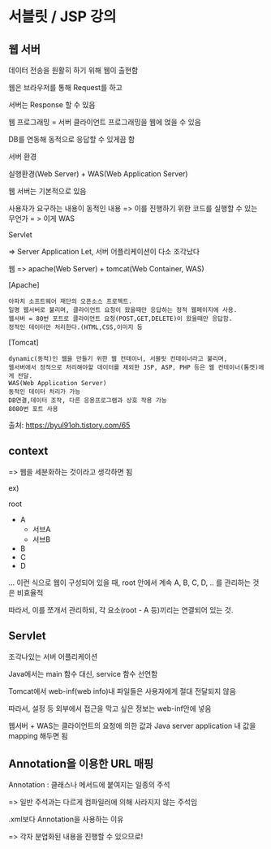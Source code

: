 # 서블릿 / JSP 강의



## 웹 서버

데이터 전송을 원활히 하기 위해 웹이 출현함

웹은 브라우저를 통해 Request를 하고

서버는 Response 할 수 있음



웹 프로그래밍 = 서버 클라이언트 프로그래밍을 웹에 얹을 수 있음

DB를 연동해 동적으로 응답할 수 있게끔 함



서버 환경

실행환경(Web Server) + WAS(Web Application Server)



웹 서버는 기본적으로 있음

사용자가 요구하는 내용이 동적인 내용 => 이를 진행하기 위한 코드를 실행할 수 있는 무언가 = > 이게 WAS



Servlet

=> Server Application Let, 서버 어플리케이션이 다소 조각났다



웹 => apache(Web Server) + tomcat(Web Container, WAS)

[Apache]

```
아파치 소프트웨어 재단의 오픈소스 프로젝트.
일명 웹서버로 불리며, 클라이언트 요청이 왔을때만 응답하는 정적 웹페이지에 사용.
웹서버 = 80번 포트로 클라이언트 요청(POST,GET,DELETE)이 왔을때만 응답함.
정적인 데이터만 처리한다.(HTML,CSS,이미지 등
```

[Tomcat]

```
dynamic(동적)인 웹을 만들기 위한 웹 컨테이너, 서블릿 컨테이너라고 불리며, 
웹서버에서 정적으로 처리해야할 데이터를 제외한 JSP, ASP, PHP 등은 웹 컨테이너(톰캣)에게 전달.
WAS(Web Application Server)
동적인 데이터 처리가 가능
DB연결,데이터 조작, 다른 응용프로그램과 상호 작용 가능
8080번 포트 사용
```

출처: https://byul91oh.tistory.com/65



## context

=> 웹을 세분화하는 것이라고 생각하면 됨

ex) 

root

- A
  - 서브A
  - 서브B
- B
- C
- D

... 이런 식으로 웹이 구성되어 있을 때, root 안에서 계속 A, B, C, D, .. 를 관리하는 것은 비효율적

따라서, 이를 쪼개서 관리하되, 각 요소(root - A 등)끼리는 연결되어 있는 것.



## Servlet

조각나있는 서버 어플리케이션

Java에서는 main 함수 대신, service 함수 선언함



Tomcat에서 web-inf(web info)내 파일들은 사용자에게 절대 전달되지 않음

따라서, 설정 등 외부에서 접근을 막고 싶은 정보는 web-inf안에 넣음





웹서버 + WAS는 클라이언트의 요청에 의한 값과 Java server application 내 값을 mapping 해두면 됨



## Annotation을 이용한 URL 매핑

Annotation : 클래스나 메서드에 붙여지는 일종의 주석

=> 일반 주석과는 다르게 컴파일러에 의해 사라지지 않는 주석임



.xml보다 Annotation을 사용하는 이유

=> 각자 분업화된 내용을 진행할 수 있으므로!



